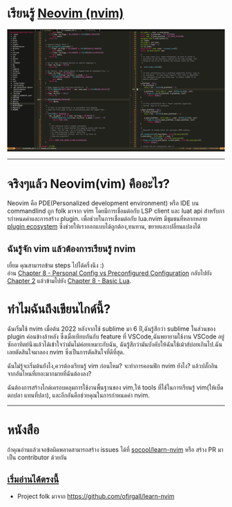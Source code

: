 # เรียนรู้ [Neovim (nvim)](https://github.com/neovim/neovim)

![nvim Screenshot](./media/preview.png)

---

# จริงๆแล้ว Neovim(vim) คืออะไร?

Neovim คือ PDE(Personalized development environment) หรือ IDE บน commandlind ถูก folk มาจาก vim โดยมีการเชื่อมต่อกับ LSP client และ luat api สําหรับการกําหนดค่าและการสร้าง plugin.
เพื่อช่วยในการเชื่อมต่อกับ lua.nvim มีชุมชนที่หลากหลาย [plugin ecosystem](https://github.com/rockerBOO/awesome-neovim) ซึ่งช่วยให้เราออกแบบได้ถูกต้อง,ทนทาน, ขยายและเปลี่ยนแปลงได้

## ฉันรู้จัก vim แล้วต้องการเรียนรู้ nvim

เยี่ยม คุณสามารถข้าม steps ไปได้ครึ่งนึง :) \
อ่าน [Chapter 8 - Personal Config vs Preconfigured Configuration](https://ofirgall.github.io/learn-nvim/chapters/08-advanced-config.html#personal-config-vs-preconfigured-configuration) กลับไปยัง [Chapter 2](https://ofirgall.github.io/learn-nvim/chapters/02-basic-config.md) แล้วข้ามไปยัง [Chapter 8 - Basic Lua](https://ofirgall.github.io/learn-nvim/chapters/08-advanced-config.html#basic-lua).

# ทำไมฉันถึงเขียนไกด์นี้?

ฉันเริ่มใช้ nvim เมื่อต้น 2022 หลังจากใช้ sublime มา 6 ปี,ฉันรู้สึกว่า sublime ในส่วนของ plugin ค่อนข้างล้าหลัง ซึ่งเมื่อเทียบกันกับ feature ที่ VSCode,ฉันพยายามใช้งาน VSCode อยู่ซักอาทิตย์นึงแล้วได้เข้าใจว่ามันไม่ค่อยเหมาะกับฉัน, ฉันรู้สึกว่ามันบังคับให้ฉันใช้เม้าส์บ่อยเกินไป.ฉันเลยตัดสินใจมาลอง nvim ซึ่งเป็นการตัดสินใจที่ดีที่สุด.

ฉันไม่รู้จะเริ่มต้นยังไง,ควรต้องเรียนรู้ vim ก่อนไหม? จะทำการคอนฟิก nvim ยังไง? แล้วปลั๊กอินจากอันไหนที่เยอะมากมายที่ฉันต้องลง?

ฉันต้องการสร้างไกด์เครอบคลุมการใช้งานพื้นฐานของ vim,ให้ tools ที่ใช้ในการเรียนรู้ vim(ให้เบ็ดตกปลา แทนที่ปลา), และอีกอันคือช่วยคุณในการกำหนดค่า nvim.

---

# หนังสือ

ถ้าคุณอ่านแล้วเจอข้อผิดพลาดสามารถสร้าง issues ได้ที่ [socool/learn-nvim](https://github.com/socool/learn-nvim) หรือ สร้าง PR มาเป็น contributor ด้วยกัน

## [เริ่มอ่านได้ตรงนี้](https://socol.github.io/learn-nvim/)

- Project folk มาจาก https://github.com/ofirgall/learn-nvim
